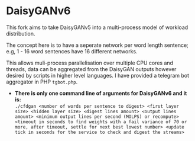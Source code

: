 # DaisyGANv6
This fork aims to take DaisyGANv5 into a multi-process model of workload distribution.

The concept here is to have a seperate network per word length sentence; e.g, 1 - 16 word sentences have 16 different networks.

This allows muli-process parallelisation over multiple CPU cores and threads, data can be aggregated from the DaisyGAN outputs however desired by scripts in higher level languages. I have provided a telegram bot aggregator in PHP `tgbot.php`.

- **There is only one command line of arguments for DaisyGANv6 and it is:**<br>
`./cfdgan <number of words per sentence to digest> <first layer size> <hidden layer size> <digest lines amount> <output lines amount> <minimum output lines per second (MOLPS) or recompute> <timeout in seconds to find weights with a fail variance of 70 or more, after timeout, settle for next best lowest number> <update tick in seconds for the service to check and digest the streams>`
